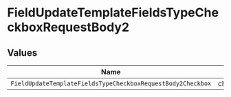 # FieldUpdateTemplateFieldsTypeCheckboxRequestBody2


## Values

| Name                                                        | Value                                                       |
| ----------------------------------------------------------- | ----------------------------------------------------------- |
| `FieldUpdateTemplateFieldsTypeCheckboxRequestBody2Checkbox` | checkbox                                                    |